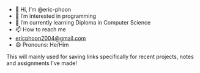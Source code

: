 - 👋 Hi, I’m @eric-phoon
- 👀 I’m interested in programming
- 🌱 I’m currently learning Diploma in Computer Science
- 📫 How to reach me
- ericphoon2004@gmail.com
- 😄 Pronouns: He/Him

This will mainly used for saving links specifically for recent projects, notes and assignments I've made!

